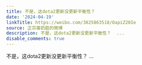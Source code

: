 ```yaml
---
title: 不是，这dota2更新没更新平衡性？
date: '2024-04-19'
linkTitle: https://weibo.com/3825863518/OapiZ20Ie
source: 正宗毒奶菇的微博
description: 不是，这dota2更新没更新平衡性？  ...
disable_comments: true
---
```

不是，这dota2更新没更新平衡性？  ...